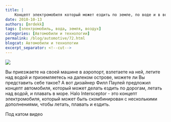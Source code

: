```yaml
---
title: |
    Концепт электромобиля который может ездить по земле, по воде и в воздухе
date: 2010-10-13
authors: [mrdekk]
tags: [электромобиль, вода, земля, воздух]
categories: [Автомобили и технологии]
permalink: /blog/automotive/72.html
blogcat: Автомобили и технологии
excerpt_separator: <!--cut-->
---
```



![](http://itw66.ru/uploads/images/00/00/01/2010/10/13/310bfa.jpg)


Вы приезжаете на своей машине в аэропорт, взлетаете на ней, летите над водой и приземляетесь на далеком острове, можете ли Вы представить себе такое? А вот дизайнер Филл Паулей предложил концепт автомобиля, который может делать ездить по дорогам, летать над водой, и плавать в море. Halo Intersceptor - это концепт электромобиля, который может быть скомбинирован с несколькими дополнениями, чтобы летать, плавать и ездить.

Под катом видео


<!--cut-->


<object style="height: 390px; width: 640px"><param name="movie" value="http://www.youtube.com/v/kmSslDluGqs?version=3"><param name="allowFullScreen" value="true"><param name="allowScriptAccess" value="always"><embed src="http://www.youtube.com/v/kmSslDluGqs?version=3" type="application/x-shockwave-flash" allowfullscreen="true" allowScriptAccess="always" width="640" height="390"></object>
